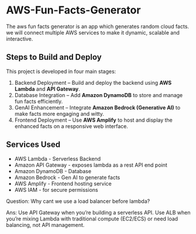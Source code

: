 # AWS-Fun-Facts-Generator
The aws fun facts generator is an app which generates random cloud facts. we will connect multiple AWS services to make it dynamic, scalable and interactive.

## Steps to Build and Deploy

This project is developed in four main stages:

1. Backend Deployment – Build and deploy the backend using **AWS Lambda** and **API Gateway**.  
2. Database Integration – Add **Amazon DynamoDB** to store and manage fun facts efficiently.  
3. GenAI Enhancement – Integrate **Amazon Bedrock (Generative AI)** to make facts more engaging and witty.  
4. Frontend Deployment – Use **AWS Amplify** to host and display the enhanced facts on a responsive web interface.

## Services Used
- AWS Lambda - Serverless Backend
- Amazon API Gateway - exposes lambda as a rest API end point
- Amazon DynamoDB - Database
- Amazon Bedrock - Gen AI to generate facts
- AWS Amplify - Frontend hosting service
- AWS IAM - for secure permissions

Question: Why cant we use a load balancer before lambda?

Ans: Use API Gateway when you’re building a serverless API. Use ALB when you’re mixing Lambda with traditional compute (EC2/ECS) or need load balancing, not API management.
